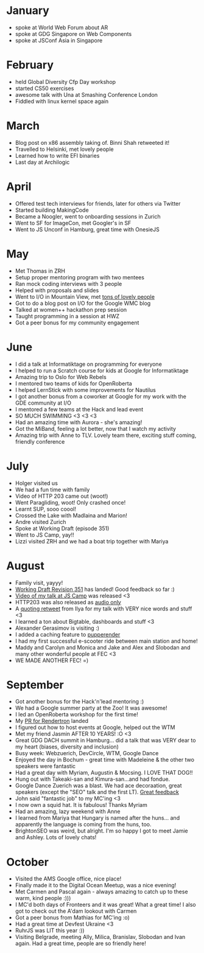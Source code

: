# January
* spoke at World Web Forum about AR
* spoke at GDG Singapore on Web Components
* spoke at JSConf Asia in Singapore

# February
* held Global Diversity Cfp Day workshop
* started CS50 exercises
* awesome talk with Una at Smashing Conference London
* Fiddled with linux kernel space again

# March
* Blog post on x86 assembly taking of. Binni Shah retweeted it!
* Travelled to Helsinki, met lovely people
* Learned how to write EFI binaries
* Last day at Archilogic

# April

* Offered test tech interviews for friends, later for others via Twitter
* Started building MakingCode
* Became a Noogler, went to onboarding sessions in Zurich
* Went to SF for ImageCon, met Googler's in SF
* Went to JS Unconf in Hamburg, great time with OnesieJS

# May

* Met Thomas in ZRH
* Setup proper mentoring program with two mentees
* Ran mock coding interviews with 3 people
* Helped with proposals and slides
* Went to I/O in Mountain View, met [tons of lovely people](https://twitter.com/g33konaut/status/994967456316669952)
* Got to do a blog post on I/O for the Google WMC blog
* Talked at women++ hackathon prep session
* Taught programming in a session at HWZ
* Got a peer bonus for my community engagement

# June

* I did a talk at Informatiktage on programming for everyone
* I helped to run a Scratch course for kids at Google for Informatiktage
* Amazing trip to Oslo for Web Rebels
* I mentored two teams of kids for OpenRoberta
* I helped LernStick with some improvements for Nautilus
* I got another bonus from a coworker at Google for my work with the GDE community at I/O
* I mentored a few teams at the Hack and lead event
* SO MUCH SWIMMING <3 <3 <3
* Had an amazing time with Aurora - she's amazing!
* Got the MiBand, feeling a lot better, now that I watch my activity
* Amazing trip with Anne to TLV. Lovely team there, exciting stuff coming, friendly conference

# July

* Holger visited us
* We had a fun time with family
* Video of HTTP 203 came out (woot!)
* Went Paragliding, woot! Only crashed once!
* Learnt SUP, sooo coool!
* Crossed the Lake with Madlaina and Marion!
* Andre visited Zurich
* Spoke at Working Draft (episode 351)
* Went to JS Camp, yay!!
* Lizzi visited ZRH and we had a boat trip together with Mariya

# August

* Family visit, yayyy!
* [Working Draft Revision 351](https://workingdraft.de/351/) has landed! Good feedback so far :)
* [Video of my talk at JS Camp](https://www.youtube.com/watch?v=E2lJoVD0Wec) was released <3
* HTTP203 was also released as [audio only](https://developers.google.com/web/shows/http203/podcast/io-chats-martin)
* A [quoting retweet](https://twitter.com/igrigorik/status/1033093212884226048) from Ilya for my talk with VERY nice words and stuff <3
* I learned a ton about Bigtable, dashboards and stuff <3
* Alexander Gerasimov is visiting :)
* I added a caching feature to [pupperender](https://github.com/LasaleFamine/pupperender)
* I had my first successful e-scooter ride between main station and home!
* Maddy and Carolyn and Monica and Jake and Alex and Slobodan and many other wonderful people at FEC <3
* WE MADE ANOTHER FEC! =)

# September

* Got another bonus for the Hack'n'lead mentoring :)
* We had a Google summer party at the Zoo! It was awesome!
* I led an OpenRoberta workshop for the first time!
* My [PR for Rendertron](https://github.com/GoogleChrome/rendertron/pull/216) landed
* I figured out how to host events at Google, helped out the WTM
* Met my friend Jasmin AFTER 10 YEARS! :O <3
* Great GDG DACH summit in Hamburg... did a talk that was VERY dear to my heart (biases, diversity and inclusion)
* Busy week: Webzuerich, DevCircle, WTM, Google Dance
* Enjoyed the day in Bochum - great time with Madeleine & the other two speakers were fantastic
* Had a great day with Myriam, Augustin & Mocsing. I LOVE THAT DOG!!
* Hung out with Takeaki-san and Kimura-san...and had fondue.
* Google Dance Zuerich was a blast. We had ace decoraation, great speakers (except the "SEO" talk and the first LT). [Great feedback](https://twitter.com/angelagrammatas/status/1043233113172836352)
* John said "fantastic job" to my MC'ing <3
* I now own a squid hat. It is fabulous! Thanks Myriam
* Had an amazing, lazy weekend with Anne
* I learned from Mariya that Hungary is named after the huns... and apparently the language is coming from the huns, too.
* BrightonSEO was weird, but alright. I'm so happy I got to meet Jamie and Ashley. Lots of lovely chats!

# October

* Visited the AMS Google office, nice place!
* Finally made it to the Digital Ocean Meetup, was a nice evening!
* Met Carmen and Pascal again - always amazing to catch up to these warm, kind people :)))
* I MC'd both days of Fronteers and it was great! What a great time! I also got to check out the A'dam lookout with Carmen
* Got a peer bonus from Mathias for MC'ing :o)
* Had a great time at Devfest Ukraine <3
* RuhrJS was LIT this year :))
* Visiting Belgrade, meeting Ally, Milica, Branislav, Slobodan and Ivan again. Had a great time, people are so friendly here!